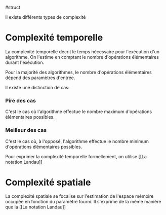 #struct 

Il existe différents types de complexité

# Complexité temporelle
La complexité temporelle décrit le temps nécessaire pour l'exécution d'un algorithme. On l'estime en comptant le nombre d'opérations élémentaires durant l'exécution.

Pour la majorité des algorithmes, le nombre d'opérations élémentaires dépend des paramètres d'entrée. 

Il existe une distinction de cas:
### Pire des cas
C'est le cas où l'algorithme effectue le nombre maximum d'opérations élémentaires possibles.

### Meilleur des cas
C'est le cas où, à l'opposé, l'algorithme effectue le nombre minimum d'opérations élémentaires possibles.

Pour exprimer la complexité temporelle formellement, on utilise [[La notation Landau]]

# Complexité spatiale
La complexité spatiale se focalise sur l'estimation de l'espace mémoire occupée en fonction du paramètre fourni.
Il s'exprime de la même manière que la [[La notation Landau]]



